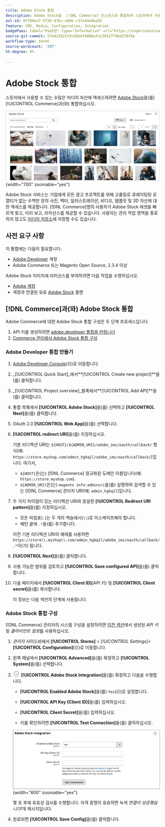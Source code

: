 ```yaml
---
title: Adobe Stock 통합
description: Adobe Stock을  [!DNL Commerce] 인스턴스와 통합하여 스토어에서 사용할 수 있는 수많은 미디어 자산에 액세스합니다.
exl-id: 0f399ea7-5726-476c-a945-c37e44a9ea55
feature: CMS, Media, Configuration, Integration
badgePaas: label="PaaS만" type="Informative" url="https://experienceleague.adobe.com/en/docs/commerce/user-guides/product-solutions" tooltip="Adobe Commerce 온 클라우드 프로젝트(Adobe 관리 PaaS 인프라) 및 온프레미스 프로젝트에만 적용됩니다."
source-git-commit: 57a913b21f4cbbb4f0800afe13012ff46d578f8e
workflow-type: tm+mt
source-wordcount: '397'
ht-degree: 0%

---
```


# Adobe Stock 통합

스토어에서 사용할 수 있는 수많은 미디어 자산에 액세스하려면 [Adobe Stock][adobe-stock]을(를) [!UICONTROL Commerce]과(와) 통합하십시오.

![Adobe Stock 검색 결과](./assets/adobe-stock-search-grid.png){width="700" zoomable="yes"}

Adobe Stock 서비스는 기업에게 모든 광고 프로젝트를 위해 고품질로 큐레이팅된 로열티가 없는 수백만 장의 사진, 벡터, 일러스트레이션, 비디오, 템플릿 및 3D 자산에 대한 액세스를 제공합니다. [!DNL Commerce]명의 사용자가 Adobe Stock 에셋을 빠르게 찾고, 미리 보고, 라이선스를 제공할 수 있습니다. 사용자는 관리 작업 영역을 종료하지 않고도 [미디어 저장소](./media-storage.md)에 저장할 수도 있습니다.

## 사전 요구 사항

이 통합에는 다음이 필요합니다.

- [Adobe Developer][dev-console] 계정
- Adobe Commerce 또는 Magento Open Source, 2.3.4 이상

Adobe Stock 이미지에 라이선스를 부여하려면 다음 작업을 수행하십시오.

- [Adobe 계정][adobe-signin]
- 계정과 연결된 유료 [Adobe Stock][adobe-stock] 플랜

## [!DNL Commerce]과(와) Adobe Stock 통합

Adobe Commerce에 대한 Adobe Stock 통합 구성은 두 단계 프로세스입니다.

1. API 키를 생성하려면 [adobe.developer 통합을 만듭니다](#create-an-adobe-developer-integration)
1. [Commerce 관리에서 Adobe Stock 통합 구성](#configure-the-adobe-stock-integration)

### Adobe Developer 통합 만들기

1. [Adobe Developer Console][dev-console]&#x200B;(으)로 이동합니다.

1. _[!UICONTROL Quick Start]_에서&#x200B;**[!UICONTROL Create new project]**을(를) 클릭합니다.

1. _[!UICONTROL Project overview]_블록에서&#x200B;**[!UICONTROL Add API]**을(를) 클릭합니다.

1. 통합 목록에서 **[!UICONTROL Adobe Stock]**&#x200B;을(를) 선택하고 **[!UICONTROL Next]**&#x200B;을(를) 클릭합니다.

1. OAuth 2.0 **[!UICONTROL Web App]**&#x200B;을(를) 선택합니다.

1. **[!UICONTROL redirect URI]**&#x200B;을(를) 지정하십시오.

   기본 리디렉션 URI는 `${HOST}/${ADMIN_URI}/adobe_ims/oauth/callback/` 형식(예: `https://store.myshop.com/admin_hgkq1l/adobe_ims/oauth/callback/`)입니다. 여기서,

   - `${HOST}`은(는) [!DNL Commerce] 정규화된 도메인 이름입니다(예: `https://store.myshop.com`).
   - `${ADMIN_URI}`은(는) `magento info:adminuri`을(를) 실행하여 검색할 수 있는 [!DNL Commerce] 관리자 URI(예: `admin_hgkq1l`)입니다.

1. 두 가지 차이점이 있는 리디렉션 URI와 동일한 **[!UICONTROL Redirect URI pattern]**&#x200B;을(를) 지정하십시오.

   - 모든 마침표(`.`)는 두 개의 백슬래시(`\\`)로 이스케이프해야 합니다.
   - 패턴 끝에 `.*`을(를) 추가합니다.

   이전 기본 리디렉션 URI의 예제를 사용하면 `https://store\\.myshop\\.com/admin_hgkq1l/adobe_ims/oauth/callback/.*`이(가) 됩니다.

1. **[!UICONTROL Next]**&#x200B;을(를) 클릭합니다.

1. 사용 가능한 범위를 검토하고 **[!UICONTROL Save configured API]**&#x200B;을(를) 클릭합니다.

1. 다음 페이지에서 **[!UICONTROL Client ID]**(API 키) 및 **[!UICONTROL Client secret]**&#x200B;을(를) 복사합니다.

   이 정보는 다음 섹션의 단계에 사용됩니다.

### Adobe Stock 통합 구성

[!DNL Commerce] 관리자의 시스템 구성을 설정하려면 [이전 섹션][create-integration]에서 생성된 _API 키_ 및 _클라이언트 암호_&#x200B;를 사용하십시오.

1. _관리자_ 사이드바에서 **[!UICONTROL Stores]** > _[!UICONTROL Settings]_>**[!UICONTROL Configuration]**(으)로 이동합니다.

1. 왼쪽 패널에서 **[!UICONTROL Advanced]**&#x200B;을(를) 확장하고 **[!UICONTROL System]**&#x200B;을(를) 선택합니다.

1. ![확장 선택기](../assets/icon-display-expand.png) **[!UICONTROL Adobe Stock Integration]**&#x200B;을(를) 확장하고 다음을 수행합니다.

   - **[!UICONTROL Enabled Adobe Stock]**&#x200B;을(를) `Yes`(으)로 설정합니다.

   - **[!UICONTROL API Key (Client ID)]**&#x200B;을(를) 입력하십시오.

   - **[!UICONTROL Client Secret]**&#x200B;을(를) 입력하십시오.

   - 키를 확인하려면 **[!UICONTROL Test Connection]**&#x200B;을(를) 클릭하십시오.

   ![고급 구성 - Adobe Stock 통합](./assets/system-adobe-stock-integration.png){width="600" zoomable="yes"}

   몇 초 후에 유효성 검사를 수행합니다. 자격 증명이 유효하면 녹색 _연결이 성공했습니다!_&#x200B;개 메시지입니다.

1. 완료되면 **[!UICONTROL Save Config]**&#x200B;을(를) 클릭합니다.

[adobe-stock]: https://stock.adobe.com
[adobe-signin]: https://helpx.adobe.com/manage-account/using/access-adobe-id-account.html
[dev-console]: https://developer.adobe.com/console/home
[create-integration]: #create-an-adobeio-integration
